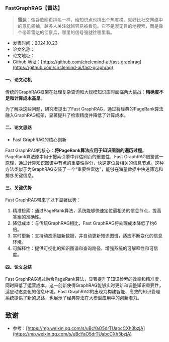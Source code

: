 ### FastGraphRAG【雷达】
> **雷达**：像谷歌网页排名一样，给知识点也排出个热度榜。就好比社交网络中的意见领袖，越多人关注就越容易被看见。它不是漫无目的地搜索，而是像个带着雷达的侦察兵，哪里的信号强就往哪里看。
>

* 发表时间：2024.10.23
* 论文名称：
* 论文地址：
* Github 地址：[https://github.com/circlemind-ai/fast-graphrag](https://github.com/circlemind-ai/fast-graphrag)

#### 一、论文动机

传统的GraphRAG框架在处理复杂查询和大规模知识库时面临两大挑战：**精确度不足和计算成本高昂**。

为了解决这些问题，研究者提出了Fast GraphRAG，通过将经典的PageRank算法融入GraphRAG框架，显著提升了检索精度并降低了计算成本。

#### 二、论文思路

- Fast GraphRAG的核心创新  

Fast GraphRAG的核心：**将PageRank算法应用于知识图谱的遍历过程**。PageRank算法原本用于搜索引擎中评估网页的重要性，Fast GraphRAG借鉴这一原理，通过计算知识图谱中节点的重要性得分，快速定位最相关的信息节点。这种方法类似于为GraphRAG安装了一个“重要性雷达”，能够在海量数据中快速筛选和排序关键信息。

#### 三、关键优势

Fast GraphRAG带来了以下显著优势：

1. 精准检索：通过PageRank算法，系统能够快速定位最相关的信息节点，提高答案的准确性。
2. 降低成本：与传统GraphRAG相比，Fast GraphRAG将处理成本降低了约6倍。
3. 实时更新：支持动态添加新数据，并自动更新知识图谱，适应不断变化的信息环境。
4. 可解释性：提供可视化的知识图谱和查询路径，增强系统的可解释性和可信度。

#### 四、论文总结

Fast GraphRAG通过融合PageRank算法，显著提升了知识检索的效率和精准度，同时降低了运营成本。这一创新使得GraphRAG能够实时更新和调整知识重要性，适应动态变化的信息环境。Fast GraphRAG的出现为构建智能、高效的知识管理系统提供了新的思路，也展示了经典算法在大模型应用中的创新潜力。

## 致谢

* 参考：[https://mp.weixin.qq.com/s/uBcYaO5drTUabcCXh3bzjA](https://mp.weixin.qq.com/s/uBcYaO5drTUabcCXh3bzjA)
